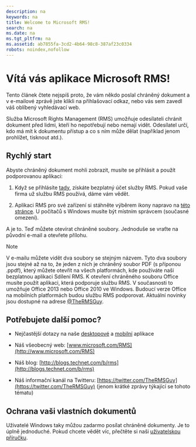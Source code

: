 ```yaml
---
description: na
keywords: na
title: Welcome to Microsoft RMS!
search: na
ms.date: na
ms.tgt_pltfrm: na
ms.assetid: ab7855fa-3cd2-4b64-98c8-387af23c0334
robots: noindex,nofollow
---
```

# V&#237;t&#225; v&#225;s aplikace Microsoft RMS!
Tento článek čtete nejspíš proto, že vám někdo poslal chráněný dokument a v e-mailové zprávě jste klikli na přihlašovací odkaz, nebo vás sem zavedl váš oblíbený vyhledávací web.

Služba Microsoft Rights Management (RMS) umožňuje odesílateli chránit dokument před lidmi, kteří ho nepotřebují nebo nemají vidět. Odesílatel určí, kdo má mít k dokumentu přístup a co s ním může dělat (například jenom prohlížet, tisknout atd.).

## Rychlý start
Abyste chráněný dokument mohli zobrazit, musíte se přihlásit a použít podporovanou aplikaci:

1.  Když se přihlásíte [tady](https://portal.aadrm.com/), získáte bezplatný účet služby RMS. Pokud vaše firma už službu RMS používá, dáme vám vědět.

2.  Aplikaci RMS pro své zařízení si stáhněte výběrem ikony napravo na [této stránce](http://portal.aadrm.com/home/download). U počítačů s Windows musíte být místním správcem (současné omezení).

A je to. Teď můžete otevírat chráněné soubory. Jednoduše se vraťte na původní e-mail a otevřete přílohu.

> [!NOTE]
> V e-mailu můžete vidět dva soubory se stejným názvem. Tyto dva soubory jsou stejné až na to, že jeden z nich je chráněný soubor PDF (s příponou .ppdf), který můžete otevřít na všech platformách, kde používáte naši bezplatnou aplikaci Sdílení RMS. K otevření chráněného souboru Office musíte použít aplikaci, která podporuje službu RMS. V současnosti to umožňuje Office 2013 nebo Office 2010 ve Windows. Budoucí verze Office na mobilních platformách budou službu RMS podporovat. Aktuální novinky jsou dostupné na adrese [@TheRMSGuy](https://twitter.com/TheRMSGuy).

## Potřebujete další pomoc?

-   Nejčastější dotazy na naše [desktopové](http://technet.microsoft.com/en-us/dn467883) a [mobilní](http://technet.microsoft.com/en-us/dn451248) aplikace

-   Náš všeobecný web: [www.microsoft.com/RMS](http://www.microsoft.com/RMS)

-   Náš blog: [http://blogs.technet.com/b/rms](http://blogs.technet.com/b/rms)

-   Náš informační kanál na Twitteru: [https://twitter.com/TheRMSGuy](https://twitter.com/TheRMSGuy) (jenom krátké zprávy týkající se tohoto tématu)

## Ochrana vaši vlastních dokumentů
Uživatelé Windows taky můžou zadarmo posílat chráněné dokumenty. Je to úplně jednoduché. Pokud chcete vědět víc, přečtěte si naši [uživatelskou příručku](http://technet.microsoft.com/library/dn574735%28v=ws.10%29.aspx).

